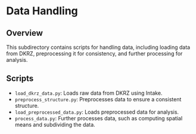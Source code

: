 # Data Handling

## Overview
This subdirectory contains scripts for handling data, including loading data from DKRZ, preprocessing it for consistency, and further processing for analysis.

## Scripts
- `load_dkrz_data.py`: Loads raw data from DKRZ using Intake.
- `preprocess_structure.py`: Preprocesses data to ensure a consistent structure.
- `load_preprocessed_data.py`: Loads preprocessed data for analysis.
- `process_data.py`: Further processes data, such as computing spatial means and subdividing the data.
